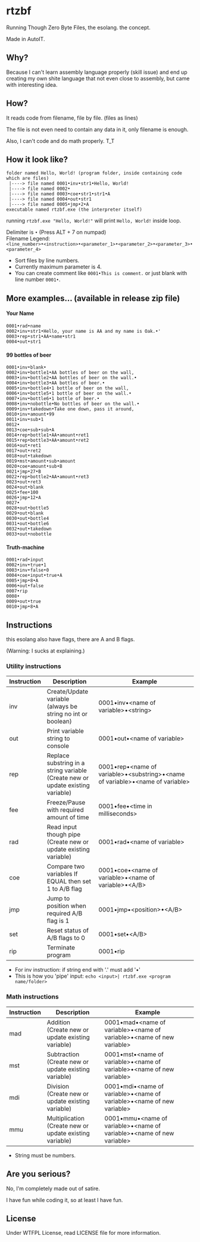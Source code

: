 # rtzbf
Running Though Zero Byte Files, the esolang. the concept.

Made in AutoIT.

Why?
---

Because I can't learn assembly language properly (skill issue) and end up creating my own shite language that not even close to assembly, but came with interesting idea.

How?
---

It reads code from filename, file by file. (files as lines)

The file is not even need to contain any data in it, only filename is enough.

Also, I can't code and do math properly. T_T

How it look like?
---

```
folder named Hello, World! (program folder, inside containing code which are files)
 |----> file named 0001•inv•str1•Hello, World!
 |----> file named 0002•
 |----> file named 0003•coe•str1•str1•A
 |----> file named 0004•out•str1
 |----> file named 0005•jmp•2•A
executable named rtzbf.exe (the interpreter itself)
```

running ``rtzbf.exe "Hello, World!"`` will print ``Hello, World!`` inside loop.

Delimiter is ``•`` (Press ALT + 7 on numpad) <br>
Filename Legend: ``<line_number>•<instruction>•<parameter_1>•<parameter_2>•<parameter_3>•<parameter_4>``

* Sort files by line numbers.
* Currently maximum parameter is 4.
* You can create comment like ``0001•This is comment.`` or just blank with line number ``0001•``.

More examples... (available in release zip file)
---

#### Your Name

```
0001•rad•name
0002•inv•str1•Hello, your name is AA and my name is Oak.•'
0003•rep•str1•AA•name•str1
0004•out•str1
```

#### 99 bottles of beer

```
0001•inv•blank•
0002•inv•bottle1•AA bottles of beer on the wall,
0003•inv•bottle2•AA bottles of beer on the wall.•
0004•inv•bottle3•AA bottles of beer.•
0005•inv•bottle4•1 bottle of beer on the wall,
0006•inv•bottle5•1 bottle of beer on the wall.•
0007•inv•bottle6•1 bottle of beer.•
0008•inv•nobottle•No bottles of beer on the wall.•
0009•inv•takedown•Take one down, pass it around,
0010•inv•amount•99
0011•inv•sub•1
0012•
0013•coe•sub•sub•A
0014•rep•bottle1•AA•amount•ret1
0015•rep•bottle3•AA•amount•ret2
0016•out•ret1
0017•out•ret2
0018•out•takedown
0019•mst•amount•sub•amount
0020•coe•amount•sub•B
0021•jmp•27•B
0022•rep•bottle2•AA•amount•ret3
0023•out•ret3
0024•out•blank
0025•fee•100
0026•jmp•12•A
0027•
0028•out•bottle5
0029•out•blank
0030•out•bottle4
0031•out•bottle6
0032•out•takedown
0033•out•nobottle
```

#### Truth-machine

```
0001•rad•input
0002•inv•true•1
0003•inv•false•0
0004•coe•input•true•A
0005•jmp•8•A
0006•out•false
0007•rip
0008•
0009•out•true
0010•jmp•8•A
```

Instructions
---

this esolang also have flags, there are A and B flags.

(Warning: I sucks at explaining.)

### Utility instructions

| Instruction | Description                                                                         | Example                                                                           |
| ----------- | -----------                                                                         | -------                                                                           |
| inv         | Create/Update variable <br>(always be string no int or boolean)                     | 0001•inv•\<name of variable>•\<string>                                            |
| out         | Print variable string to console                                                    | 0001•out•\<name of variable>                                                      |
| rep         | Replace substring in a string variable <br>(Create new or update existing variable) | 0001•rep•\<name of variable>•\<substring>•\<name of variable>•\<name of variable> |
| fee         | Freeze/Pause with required amount of time                                           | 0001•fee•\<time in milliseconds>                                                  |
| rad         | Read input though pipe <br>(Create new or update existing variable)                 | 0001•rad•\<name of variable>                                                      |
| coe         | Compare two variables If EQUAL then set 1 to A/B flag                               | 0001•coe•\<name of variable>•\<name of variable>•\<A/B>                           |
| jmp         | Jump to position when required A/B flag is 1                                        | 0001•jmp•\<position>•\<A/B>                                                       |
| set         | Reset status of A/B flags to 0                                                      | 0001•set•\<A/B>                                                                   |
| rip         | Terminate program                                                                   | 0001•rip                                                                          |

* For inv instruction: if string end with '.' must add '•'
* This is how you 'pipe' input: ``echo <input>| rtzbf.exe <program name/folder>``

### Math instructions

| Instruction | Description                                                               | Example                                                                  |
| ----------- | -----------                                                               | -------                                                                  |
| mad         | Addition <br>(Create new or update existing variable)                     | 0001•mad•\<name of variable>•\<name of variable>•\<name of new variable> |
| mst         | Subtraction <br>(Create new or update existing variable)                  | 0001•mst•\<name of variable>•\<name of variable>•\<name of new variable> |
| mdi         | Division <br>(Create new or update existing variable)                     | 0001•mdi•\<name of variable>•\<name of variable>•\<name of new variable> |
| mmu         | Multiplication <br>(Create new or update existing variable)               | 0001•mmu•\<name of variable>•\<name of variable>•\<name of new variable> |

* String must be numbers.

Are you serious?
---

No, I'm completely made out of satire.

I have fun while coding it, so at least I have fun.

License
---

Under WTFPL License, read LICENSE file for more information.
